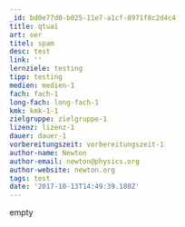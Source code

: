 ```yaml
---
_id: bd0e77d0-b025-11e7-a1cf-8971f8c2d4c4
title: qtuai
art: oer
titel: spam
desc: test
link: ''
lernziele: testing
tipp: testing
medien: medien-1
fach: fach-1
long-fach: long-fach-1
kmk: kmk-1-1
zielgruppe: zielgruppe-1
lizenz: lizenz-1
dauer: dauer-1
vorbereitungszeit: vorbereitungszeit-1
author-name: Newton
author-email: newton@physics.org
author-website: newton.org
tags: test
date: '2017-10-13T14:49:39.180Z'
---
```

empty
